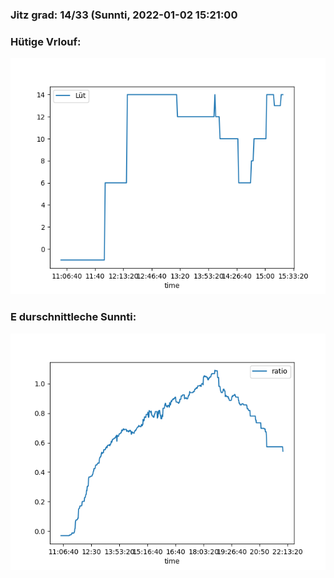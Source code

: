 ### Jitz grad: 14/33 (Sunnti, 2022-01-02 15:21:00

### Hütige Vrlouf:
![Graph](Today.png)

### E durschnittleche Sunnti:
![Graph](Sunnti.png)